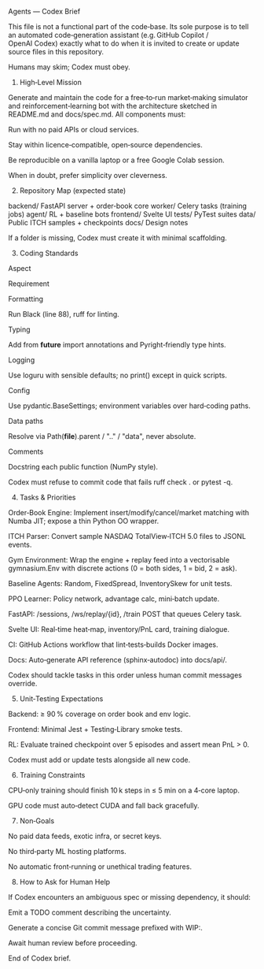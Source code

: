 Agents — Codex Brief

This file is not a functional part of the code‑base.  Its sole purpose is to tell an automated code‑generation assistant (e.g. GitHub Copilot / OpenAI Codex) exactly what to do when it is invited to create or update source files in this repository.

Humans may skim; Codex must obey.

1. High‑Level Mission

Generate and maintain the code for a free‑to‑run market‑making simulator and reinforcement‑learning bot with the architecture sketched in README.md and docs/spec.md.  All components must:

Run with no paid APIs or cloud services.

Stay within licence‑compatible, open‑source dependencies.

Be reproducible on a vanilla laptop or a free Google Colab session.

When in doubt, prefer simplicity over cleverness.

2. Repository Map (expected state)

backend/       FastAPI server + order‑book core
worker/        Celery tasks (training jobs)
agent/         RL + baseline bots
frontend/      Svelte UI
tests/         PyTest suites
data/          Public ITCH samples + checkpoints
docs/          Design notes

If a folder is missing, Codex must create it with minimal scaffolding.

3. Coding Standards

Aspect

Requirement

Formatting

Run Black (line 88), ruff for linting.

Typing

Add from __future__ import annotations and Pyright‑friendly type hints.

Logging

Use loguru with sensible defaults; no print() except in quick scripts.

Config

Use pydantic.BaseSettings; environment variables over hard‑coding paths.

Data paths

Resolve via Path(__file__).parent / ".." / "data", never absolute.

Comments

Docstring each public function (NumPy style).

Codex must refuse to commit code that fails ruff check . or pytest -q.

4. Tasks & Priorities

Order‑Book Engine: Implement insert/modify/cancel/market matching with Numba JIT; expose a thin Python OO wrapper.

ITCH Parser: Convert sample NASDAQ TotalView‑ITCH 5.0 files to JSONL events.

Gym Environment: Wrap the engine + replay feed into a vectorisable gymnasium.Env with discrete actions (0 = both sides, 1 = bid, 2 = ask).

Baseline Agents: Random, FixedSpread, InventorySkew for unit tests.

PPO Learner: Policy network, advantage calc, mini‑batch update.

FastAPI: /sessions, /ws/replay/{id}, /train POST that queues Celery task.

Svelte UI: Real‑time heat‑map, inventory/PnL card, training dialogue.

CI: GitHub Actions workflow that lint‑tests‑builds Docker images.

Docs: Auto‑generate API reference (sphinx‑autodoc) into docs/api/.

Codex should tackle tasks in this order unless human commit messages override.

5. Unit‑Testing Expectations

Backend: ≥ 90 % coverage on order book and env logic.

Frontend: Minimal Jest + Testing‑Library smoke tests.

RL: Evaluate trained checkpoint over 5 episodes and assert mean PnL > 0.

Codex must add or update tests alongside all new code.

6. Training Constraints

CPU‑only training should finish 10 k steps in ≤ 5 min on a 4‑core laptop.

GPU code must auto‑detect CUDA and fall back gracefully.

7. Non‑Goals

No paid data feeds, exotic infra, or secret keys.

No third‑party ML hosting platforms.

No automatic front‑running or unethical trading features.

8. How to Ask for Human Help

If Codex encounters an ambiguous spec or missing dependency, it should:

Emit a TODO comment describing the uncertainty.

Generate a concise Git commit message prefixed with WIP:.

Await human review before proceeding.

End of Codex brief.

